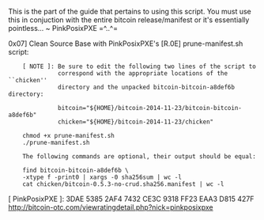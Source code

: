 
 This is the part of the guide that pertains to using this script. 
 You must use this in conjuction with the entire bitcoin release/manifest or it's essentially pointless... 
 ~ PinkPosixPXE =^..^=  

 0x07] Clean Source Base with PinkPosixPXE's [R.0E] prune-manifest.sh script:

        [ NOTE ]: Be sure to edit the following two lines of the script to
                  correspond with the appropriate locations of the ``chicken''
                  directory and the unpacked bitcoin-bitcoin-a8def6b directory:

                  bitcoin="${HOME}/bitcoin-2014-11-23/bitcoin-bitcoin-a8def6b"
                  chicken="${HOME}/bitcoin-2014-11-23/chicken"

        chmod +x prune-manifest.sh
        ./prune-manifest.sh

        The following commands are optional, their output should be equal:

        find bitcoin-bitcoin-a8def6b \
        -xtype f -print0 | xargs -0 sha256sum | wc -l
        cat chicken/bitcoin-0.5.3-no-crud.sha256.manifest | wc -l


  [ PinkPosixPXE ]:
    3DAE 5385 2AF4 7432 CE3C 9318 FF23 EAA3 D815 427F
    http://bitcoin-otc.com/viewratingdetail.php?nick=pinkposixpxe


